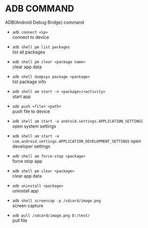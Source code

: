 # ADB COMMAND

ADB(Android Debug Bridge) command

- `adb connect <ip>`  
  connect to device

- `adb shell pm list packages`  
  list all packages

- `adb shell pm clear <package name>`  
  clear app data

- `adb shell dumpsys package <package>`  
  list package info

- `adb shell am start -n <package>/<activity>`  
  start app

- `adb push <file> <path>`  
  push file to device

- `adb shell am start -a android.settings.APPLICATION_SETTINGS`  
  open system settings

- `adb shell am start -a com.android.settings.APPLICATION_DEVELOPMENT_SETTINGS`
  open developer settings

- `adb shell am force-stop <package>`  
  force stop app

- `adb shell pm clear <package>`  
  clear app data

- `adb uninstall <package>`  
  uninstall app

- `adb shell screencap -p /sdcard/image.png`  
  screen capture

- `adb pull /sdcard/image.png D:/test/`  
  pull file
